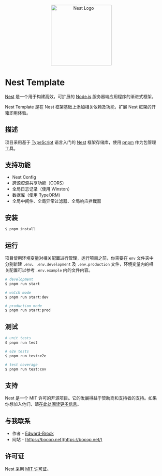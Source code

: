 <p align="center">
  <a href="https://nestjs.com/" target="blank"><img src="https://nestjs.com/img/logo-small.svg" width="200" alt="Nest Logo" /></a>
</p>

# Nest Template

[Nest](https://nestjs.com/) 是一个用于构建高效，可扩展的 [Node.js](http://nodejs.org) 服务器端应用程序的渐进式框架。

Nest Template 是在 Nest 框架基础上添加相关依赖及功能，扩展 Nest 框架的开箱即用体验。

## 描述

项目采用基于 [TypeScript](https://www.typescriptlang.org/) 语言入门的 [Nest](https://github.com/nestjs/nest)
框架存储库，使用 [pnpm](https://pnpm.io/) 作为包管理工具。

## 支持功能

- Nest Config
- 跨源资源共享功能（CORS）
- 全局日志记录（使用 Winston）
- 数据库（使用 TypeORM）
- 全局中间件、全局异常过滤器、全局响应拦截器

## 安装

```bash
$ pnpm install
```

## 运行

项目使用环境变量对相关配置进行管理，运行项目之前，你需要在 `env` 文件夹中分别新建 `.env`、`.env.development`
及 `.env.production` 文件，环境变量内的相关配置可以参考 `.env.example` 内的文件内容。

```bash
# development
$ pnpm run start

# watch mode
$ pnpm run start:dev

# production mode
$ pnpm run start:prod
```

## 测试

```bash
# unit tests
$ pnpm run test

# e2e tests
$ pnpm run test:e2e

# test coverage
$ pnpm run test:cov
```

## 支持

Nest 是一个 MIT
许可的开源项目。它的发展得益于赞助商和支持者的支持。如果你想加入他们，请[在此处阅读更多信息](https://docs.nestjs.com/support)。

## 与我联系

- 作者 - [Edward-Brock](https://github.com/Edward-Brock)
- 网站 - [https://booop.net](https://booop.net/)

## 许可证

Nest 采用 [MIT 许可证](LICENSE)。
